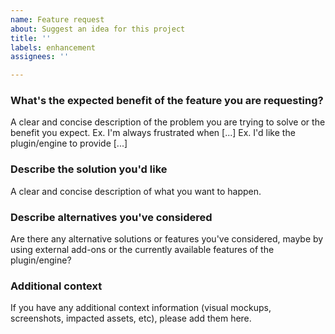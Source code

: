 ```yaml
---
name: Feature request
about: Suggest an idea for this project
title: ''
labels: enhancement
assignees: ''

---
```


### What's the expected benefit of the feature you are requesting?

A clear and concise description of the problem you are trying to solve or the benefit you expect.
Ex. I'm always frustrated when [...]
Ex. I'd like the plugin/engine to provide [...]

### Describe the solution you'd like

A clear and concise description of what you want to happen.

### Describe alternatives you've considered

Are there any alternative solutions or features you've considered, maybe by using external add-ons or the currently available features of the plugin/engine?

### Additional context

If you have any additional context information (visual mockups, screenshots, impacted assets, etc), please add them here.

